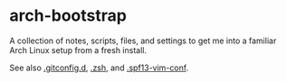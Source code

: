 arch-bootstrap
==============

A collection of notes, scripts, files, and settings to get me into a familiar Arch Linux setup from a fresh install.

See also [.gitconfig.d](https://github.com/BenBergman/.gitconfig.d), [.zsh](https://github.com/BenBergman/.zsh), and [.spf13-vim-conf](https://github.com/BenBergman/.spf13-vim-conf).
